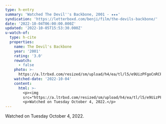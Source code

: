 ```yaml
---
type: h-entry
summary: 'Watched The Devil''s Backbone, 2001 - ★★★'
syndication: 'https://letterboxd.com/benji/film/the-devils-backbone/'
date: '2022-10-04T06:00:00.000Z'
updated: '2022-10-05T15:53:30.000Z'
u-watch-of:
  type: h-cite
  properties:
    name: The Devil's Backbone
    year: '2001'
    rating: '3.0'
    rewatch:
      - false
    photo: >-
      https://a.ltrbxd.com/resized/sm/upload/h4/ea/tl/l5/e9UizPFgoCnRCPtR0tyg2JNXY6A-0-600-0-900-crop.jpg?v=24af090ca9
    watched-date: '2022-10-04'
    content:
      html: >-
        <p><img
        src="https://a.ltrbxd.com/resized/sm/upload/h4/ea/tl/l5/e9UizPFgoCnRCPtR0tyg2JNXY6A-0-600-0-900-crop.jpg?v=24af090ca9"/></p>
        <p>Watched on Tuesday October 4, 2022.</p>
---
```

Watched on Tuesday October 4, 2022.
